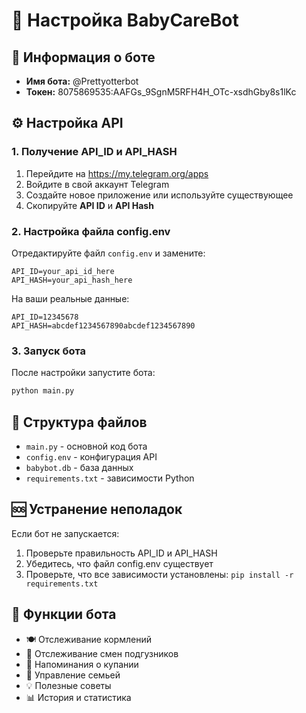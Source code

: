 # 🚀 Настройка BabyCareBot

## 🤖 Информация о боте
- **Имя бота:** @Prettyotterbot
- **Токен:** 8075869535:AAFGs_9SgnM5RFH4H_OTc-xsdhGby8s1lKc

## ⚙️ Настройка API

### 1. Получение API_ID и API_HASH
1. Перейдите на https://my.telegram.org/apps
2. Войдите в свой аккаунт Telegram
3. Создайте новое приложение или используйте существующее
4. Скопируйте **API ID** и **API Hash**

### 2. Настройка файла config.env
Отредактируйте файл `config.env` и замените:
```env
API_ID=your_api_id_here
API_HASH=your_api_hash_here
```

На ваши реальные данные:
```env
API_ID=12345678
API_HASH=abcdef1234567890abcdef1234567890
```

### 3. Запуск бота
После настройки запустите бота:
```bash
python main.py
```

## 🔧 Структура файлов
- `main.py` - основной код бота
- `config.env` - конфигурация API
- `babybot.db` - база данных
- `requirements.txt` - зависимости Python

## 🆘 Устранение неполадок
Если бот не запускается:
1. Проверьте правильность API_ID и API_HASH
2. Убедитесь, что файл config.env существует
3. Проверьте, что все зависимости установлены: `pip install -r requirements.txt`

## 📱 Функции бота
- 🍽 Отслеживание кормлений
- 🧷 Отслеживание смен подгузников  
- 🛁 Напоминания о купании
- 👥 Управление семьей
- 💡 Полезные советы
- 📊 История и статистика
